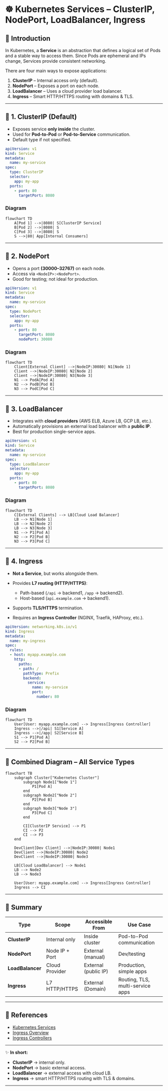 
# ☸️ Kubernetes Services – ClusterIP, NodePort, LoadBalancer, Ingress

## 🔹 Introduction

In Kubernetes, a **Service** is an abstraction that defines a logical set of Pods and a stable way to access them.
Since Pods are ephemeral and IPs change, Services provide consistent networking.

There are four main ways to expose applications:

1. **ClusterIP** – Internal access only (default).
2. **NodePort** – Exposes a port on each node.
3. **LoadBalancer** – Uses a cloud provider load balancer.
4. **Ingress** – Smart HTTP/HTTPS routing with domains & TLS.

---

## 🔹 1. ClusterIP (Default)

* Exposes service **only inside** the cluster.
* Used for **Pod-to-Pod** or **Pod-to-Service** communication.
* Default type if not specified.

```yaml
apiVersion: v1
kind: Service
metadata:
  name: my-service
spec:
  type: ClusterIP
  selector:
    app: my-app
  ports:
    - port: 80
      targetPort: 8080
```

### Diagram

```mermaid
flowchart TD
    A[Pod 1] -->|8080| S[ClusterIP Service]
    B[Pod 2] -->|8080| S
    C[Pod 3] -->|8080| S
    S -->|80| App[Internal Consumers]
```

---

## 🔹 2. NodePort

* Opens a port **(30000–32767)** on each node.
* Access via `<NodeIP>:<NodePort>`.
* Good for testing; not ideal for production.

```yaml
apiVersion: v1
kind: Service
metadata:
  name: my-service
spec:
  type: NodePort
  selector:
    app: my-app
  ports:
    - port: 80
      targetPort: 8080
      nodePort: 30080
```

### Diagram

```mermaid
flowchart TD
    Client[External Client] -->|NodeIP:30080| N1[Node 1]
    Client -->|NodeIP:30080| N2[Node 2]
    Client -->|NodeIP:30080| N3[Node 3]
    N1 --> PodA[Pod A]
    N2 --> PodB[Pod B]
    N3 --> PodC[Pod C]
```

---

## 🔹 3. LoadBalancer

* Integrates with **cloud providers** (AWS ELB, Azure LB, GCP LB, etc.).
* Automatically provisions an external load balancer with a **public IP**.
* Best for production single-service apps.

```yaml
apiVersion: v1
kind: Service
metadata:
  name: my-service
spec:
  type: LoadBalancer
  selector:
    app: my-app
  ports:
    - port: 80
      targetPort: 8080
```

### Diagram

```mermaid
flowchart TD
    C[External Clients] --> LB[Cloud Load Balancer]
    LB --> N1[Node 1]
    LB --> N2[Node 2]
    LB --> N3[Node 3]
    N1 --> P1[Pod A]
    N2 --> P2[Pod B]
    N3 --> P3[Pod C]
```

---

## 🔹 4. Ingress

* **Not a Service**, but works alongside them.
* Provides **L7 routing (HTTP/HTTPS)**:

  * Path-based (`/api` → backend1, `/app` → backend2).
  * Host-based (`api.example.com` → backend1).
* Supports **TLS/HTTPS** termination.
* Requires an **Ingress Controller** (NGINX, Traefik, HAProxy, etc.).

```yaml
apiVersion: networking.k8s.io/v1
kind: Ingress
metadata:
  name: my-ingress
spec:
  rules:
  - host: myapp.example.com
    http:
      paths:
      - path: /
        pathType: Prefix
        backend:
          service:
            name: my-service
            port:
              number: 80
```

### Diagram

```mermaid
flowchart TD
    User[User: myapp.example.com] --> Ingress[Ingress Controller]
    Ingress -->|/api| S1[Service A]
    Ingress -->|/app| S2[Service B]
    S1 --> P1[Pod A]
    S2 --> P2[Pod B]
```

---

## 🔹 Combined Diagram – All Service Types

```mermaid
flowchart TB
    subgraph Cluster["Kubernetes Cluster"]
        subgraph Node1["Node 1"]
            P1[Pod A]
        end
        subgraph Node2["Node 2"]
            P2[Pod B]
        end
        subgraph Node3["Node 3"]
            P3[Pod C]
        end

        CI[ClusterIP Service] --> P1
        CI --> P2
        CI --> P3
    end

    DevClient[Dev Client] -->|NodeIP:30080| Node1
    DevClient -->|NodeIP:30080| Node2
    DevClient -->|NodeIP:30080| Node3

    LB[Cloud LoadBalancer] --> Node1
    LB --> Node2
    LB --> Node3

    User[User: myapp.example.com] --> Ingress[Ingress Controller]
    Ingress --> CI
```

---

## 🔹 Summary

| Type             | Scope          | Accessible From      | Use Case                         |
| ---------------- | -------------- | -------------------- | -------------------------------- |
| **ClusterIP**    | Internal only  | Inside cluster       | Pod-to-Pod communication         |
| **NodePort**     | Node IP + Port | External (manual)    | Dev/testing                      |
| **LoadBalancer** | Cloud Provider | External (public IP) | Production, simple apps          |
| **Ingress**      | L7 HTTP/HTTPS  | External (Domain)    | Routing, TLS, multi-service apps |

---

## 🔹 References

* [Kubernetes Services](https://kubernetes.io/docs/concepts/services-networking/service/)
* [Ingress Overview](https://kubernetes.io/docs/concepts/services-networking/ingress/)
* [Ingress Controllers](https://kubernetes.io/docs/concepts/services-networking/ingress-controllers/)

---

✨ **In short:**

* **ClusterIP** → internal only.
* **NodePort** → basic external access.
* **LoadBalancer** → external access with cloud LB.
* **Ingress** → smart HTTP/HTTPS routing with TLS & domains.

---

